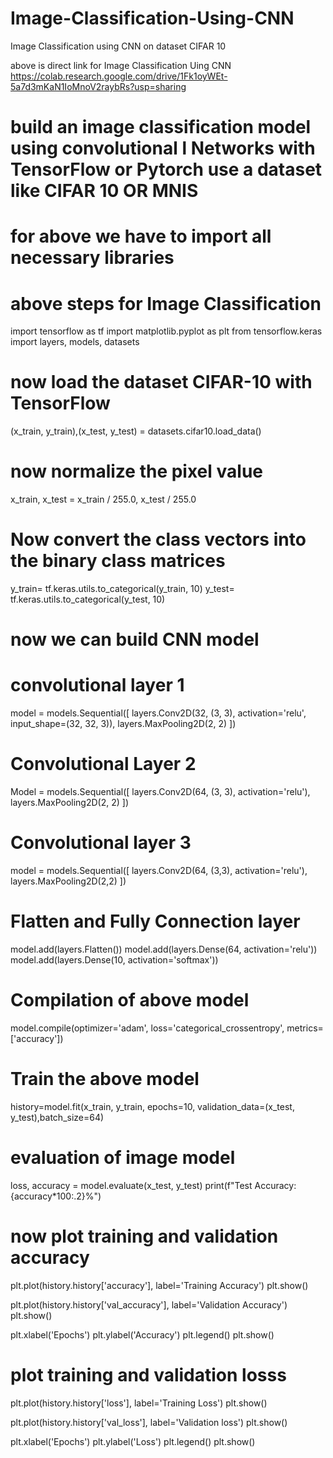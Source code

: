 # Image-Classification-Using-CNN
Image Classification using CNN on dataset CIFAR 10

above is direct link for Image Classification Uing CNN
https://colab.research.google.com/drive/1Fk1oyWEt-5a7d3mKaN1IoMnoV2raybRs?usp=sharing

# build an image classification model using convolutional l Networks with TensorFlow or Pytorch use a dataset like CIFAR 10 OR MNIS
# for above we have to import all necessary libraries

# above steps for Image Classification

import tensorflow as tf
import matplotlib.pyplot as plt
from tensorflow.keras import layers, models, datasets

# now load the dataset CIFAR-10 with TensorFlow

(x_train, y_train),(x_test, y_test) = datasets.cifar10.load_data()

# now normalize the pixel value

x_train, x_test = x_train / 255.0, x_test / 255.0

# Now convert the class vectors into the binary class matrices

y_train= tf.keras.utils.to_categorical(y_train, 10)
y_test= tf.keras.utils.to_categorical(y_test, 10)

# now we can build CNN model 
# convolutional layer 1


model = models.Sequential([
    layers.Conv2D(32, (3, 3), activation='relu', input_shape=(32, 32, 3)),
    layers.MaxPooling2D(2, 2)
])

# Convolutional Layer 2

Model = models.Sequential([
    layers.Conv2D(64, (3, 3), activation='relu'),
    layers.MaxPooling2D(2, 2)
])

# Convolutional layer 3

model = models.Sequential([
    layers.Conv2D(64, (3,3), activation='relu'),
    layers.MaxPooling2D(2,2)
])

# Flatten and Fully Connection layer

model.add(layers.Flatten())
model.add(layers.Dense(64, activation='relu'))
model.add(layers.Dense(10, activation='softmax'))

# Compilation of above model

model.compile(optimizer='adam', loss='categorical_crossentropy', metrics=['accuracy'])

#  Train the above model
history=model.fit(x_train, y_train, epochs=10, validation_data=(x_test, y_test),batch_size=64)

# evaluation of image model

loss, accuracy = model.evaluate(x_test, y_test)
print(f"Test Accuracy:{accuracy*100:.2}%")

# now plot training and validation accuracy

plt.plot(history.history['accuracy'],
label='Training Accuracy')
plt.show()

plt.plot(history.history['val_accuracy'],
label='Validation Accuracy')
plt.show()

plt.xlabel('Epochs')
plt.ylabel('Accuracy')
plt.legend()
plt.show()

# plot training and validation losss

plt.plot(history.history['loss'],
label='Training Loss')
plt.show()

plt.plot(history.history['val_loss'],
label='Validation loss')
plt.show()

plt.xlabel('Epochs')
plt.ylabel('Loss')
plt.legend()
plt.show()
